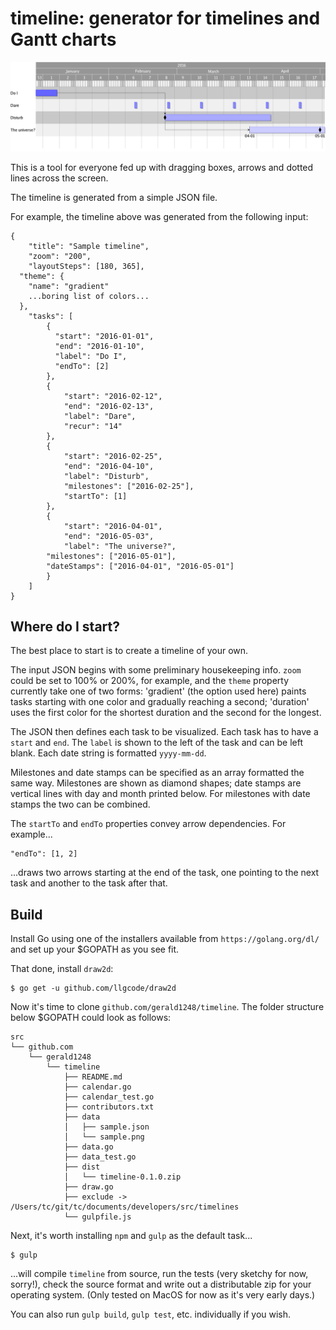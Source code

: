 timeline: generator for timelines and Gantt charts
==================================================

![Sample timeline](data/sample.png?raw=true "Sample timeline")

This is a tool for everyone fed up with dragging boxes, arrows and dotted lines across the screen.

The timeline is generated from a simple JSON file.

For example, the timeline above was generated from the following input:
```
{
	"title": "Sample timeline",
	"zoom": "200",
	"layoutSteps": [180, 365],
  "theme": {
    "name": "gradient"
    ...boring list of colors...
  },
	"tasks": [
	    {
	      "start": "2016-01-01",
	      "end": "2016-01-10",
	      "label": "Do I",
	      "endTo": [2]
	    },
		{
			"start": "2016-02-12",
			"end": "2016-02-13",
			"label": "Dare",
			"recur": "14"
		},
		{
			"start": "2016-02-25",
			"end": "2016-04-10",
			"label": "Disturb",
			"milestones": ["2016-02-25"],
			"startTo": [1]
		},
		{
			"start": "2016-04-01",
			"end": "2016-05-03",
			"label": "The universe?",
	  	"milestones": ["2016-05-01"],
	  	"dateStamps": ["2016-04-01", "2016-05-01"]
		}
	]
}
```

Where do I start?
-----------------
The best place to start is to create a timeline of your own.

The input JSON begins with some preliminary housekeeping info. `zoom` could be set to 100% or 200%, for example, and the `theme` property currently take one of two forms: 'gradient' (the option used here) paints tasks starting with one color and gradually reaching a second; 'duration' uses the first color for the shortest duration and the second for the longest.

The JSON then defines each task to be visualized. Each task has to have a `start` and `end`. The `label` is shown to the left of the task and can be left blank. Each date string is formatted `yyyy-mm-dd`.

Milestones and date stamps can be specified as an array formatted the same way. Milestones are shown as diamond shapes; date stamps are vertical lines with day and month printed below. For milestones with date stamps the two can be combined.

The `startTo` and `endTo` properties convey arrow dependencies. For example...
```
"endTo": [1, 2]
```
...draws two arrows starting at the end of the task, one pointing to the next task and another to the task after that.

Build
-----
Install Go using one of the installers available from `https://golang.org/dl/` and set up your $GOPATH as you see fit.

That done, install `draw2d`:

```
$ go get -u github.com/llgcode/draw2d
```

Now it's time to clone `github.com/gerald1248/timeline`. The folder structure below $GOPATH could look as follows:
```
src
└── github.com
    └── gerald1248
        └── timeline
            ├── README.md
            ├── calendar.go
            ├── calendar_test.go
            ├── contributors.txt
            ├── data
            │   ├── sample.json
            │   └── sample.png
            ├── data.go
            ├── data_test.go
            ├── dist
            │   └── timeline-0.1.0.zip
            ├── draw.go
            ├── exclude -> /Users/tc/git/tc/documents/developers/src/timelines
            └── gulpfile.js
```

Next, it's worth installing `npm` and `gulp` as the default task...
```
$ gulp
```
...will compile `timeline` from source, run the tests (very sketchy for now, sorry!), check the source format and write out a distributable zip for your operating system. (Only tested on MacOS for now as it's very early days.)

You can also run `gulp build`, `gulp test`, etc. individually if you wish.

